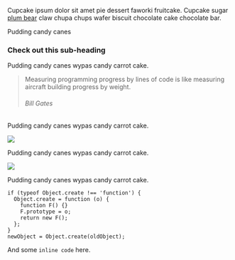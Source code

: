 Cupcake ipsum dolor sit amet pie dessert faworki fruitcake. Cupcake sugar [plum bear](http://www.google.com) claw chupa chups wafer biscuit chocolate cake chocolate bar.

Pudding candy canes

### Check out this sub-heading

Pudding candy canes wypas candy carrot cake.

> Measuring programming progress by lines of code is like measuring aircraft building progress by weight.
>
> ###### Bill Gates

Pudding candy canes wypas candy carrot cake.

<img src="/img/placekitten-800x300.jpeg">

Pudding candy canes wypas candy carrot cake.

<img class="border right" src="/img/placekitten-250x300.jpeg">

Pudding candy canes wypas candy carrot cake.

    if (typeof Object.create !== 'function') {
      Object.create = function (o) {
        function F() {}
        F.prototype = o;
        return new F();
      };
    }
    newObject = Object.create(oldObject);

And some `inline code` here.